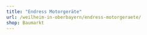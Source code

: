 ```yaml
---
title: "Endress Motorgeräte"
url: /weilheim-in-oberbayern/endress-motorgeraete/
shop: Baumarkt
---
```

